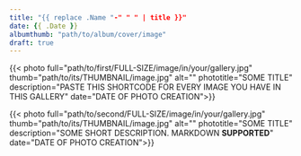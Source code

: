 ```yaml
---
title: "{{ replace .Name "-" " " | title }}"
date: {{ .Date }}
albumthumb: "path/to/album/cover/image"
draft: true
---
```


{{< photo full="path/to/first/FULL-SIZE/image/in/your/gallery.jpg" thumb="path/to/its/THUMBNAIL/image.jpg" alt="" phototitle="SOME TITLE" description="PASTE THIS SHORTCODE FOR EVERY IMAGE YOU HAVE IN THIS GALLERY" date="DATE OF PHOTO CREATION">}}

{{< photo full="path/to/second/FULL-SIZE/image/in/your/gallery.jpg" thumb="path/to/its/THUMBNAIL/image.jpg" alt="" phototitle="SOME TITLE" description="SOME SHORT DESCRIPTION. MARKDOWN **SUPPORTED**" date="DATE OF PHOTO CREATION">}}